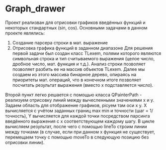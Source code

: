 # Graph_drawer
Проект реализван для отрисовки графиков введённых функций и некоторых стандартных (sin, cos). 
Основными задачами в данном проекте являлись:
  1. Создание парсера строки в мат. выражение
  2. Отрисовка графика функций в заданном диапазоне
Для решения первой задачи был создан класс TLexem, полями которого являются символьная строка и тип считываемого выражения (целое число, дробное число, мат. функция и т.д.). Анализ строки позволяет позволяет разбить ее на массив объектов TLexem. Далее мы создаем из этого массива бинарное дерево, опираясь на приоритеты мат. операций, что в конечном итоге позволяет посчитать результат выражения (вместо x подставляется число).

Второй пункт легко решается с помощью класса QPainterPath - реализуем отрисовку линий между вычесленными значениями x и y. Задаем область для отображение графиков, рісуем там оси x y. X вычисляется с учётом заданных границ max min и точности (шаг = 1/точность), Y вычисляется для каждой точки посредством парсинга введённого выражения с x соответствующем каждому шагу. В цикле вычисляем результат, после чего с помощью lineTo строим линии между точками (в случае, если при данном x функция не существует, перемещаем точку с помощью moveTo в следующую позицию без отрисовки линии).
